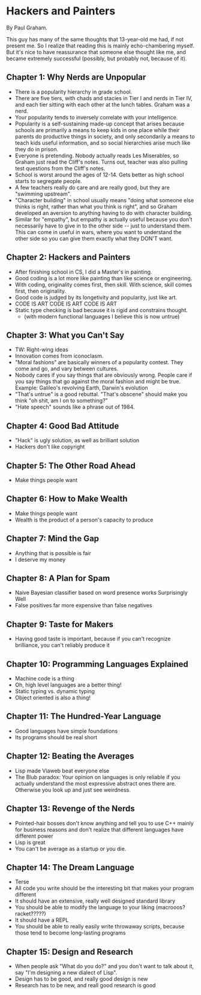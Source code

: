 # Hackers and Painters

By Paul Graham.

This guy has many of the same thoughts that 13-year-old me had, if not present
me. So I realize that reading this is mainly echo-chambering myself. But it's
nice to have reassurance that someone else thought like me, and became
extremely successful (possibly, but probably not, because of it).

## Chapter 1: Why Nerds are Unpopular

- There is a popularity hierarchy in grade school.
- There are five tiers, with chads and stacies in Tier I and nerds in Tier IV,
  and each tier sitting with each other at the lunch tables. Graham was a nerd.
- Your popularity tends to inversely correlate with your intelligence.
- Popularity is a self-sustaining made-up concept that arises because schools
  are primarily a means to keep kids in one place while their parents do
  productive things in society, and only secondarily a means to teach kids
  useful information, and so social hierarchies arise much like they do in
  prison.
- Everyone is pretending. Nobody actually reads Les Miserables, so Graham just
  read the Cliff's notes. Turns out, teacher was also pulling test questions
  from the Cliff's notes.
- School is worst around the ages of 12-14. Gets better as high school starts
  to segregate people.
- A few teachers really do care and are really good, but they are "swimming
  upstream".
- "Character building" in school usually means "doing what someone else thinks
  is right, rather than what you think is right", and so Graham developed an
  aversion to anything having to do with character building.
- Similar for "empathy", but empathy is actually useful because you don't
  necessarily have to give in to the other side -- just to understand them.
  This can come in useful in wars, where you want to understand the other side
  so you can give them exactly what they DON'T want.

## Chapter 2: Hackers and Painters

- After finishing school in CS, I did a Master's in painting.
- Good coding is a lot more like painting than like science or engineering.
- With coding, originality comes first, then skill. With science, skill comes
  first, then originality.
- Good code is judged by its longetivity and popularity, just like art.
- CODE IS ART CODE IS ART CODE IS ART
- Static type checking is bad because it is rigid and constrains thought.
  - (with modern functional languages I believe this is now untrue)

## Chapter 3: What you Can't Say

- TW: Right-wing ideas
- Innovation comes from iconoclasm.
- "Moral fashions" are basically winners of a popularity contest. They come and
  go, and vary between cultures.
- Nobody cares if you say things that are obviously wrong. People care if you
  say things that go against the moral fashion and might be true. Example:
  Galileo's revolving Earth, Darwin's evolution
- "That's untrue" is a good rebuttal. "That's obscene" should make you think
  "oh shit, am I on to something?"
- "Hate speech" sounds like a phrase out of 1984.

## Chapter 4: Good Bad Attitude

- "Hack" is ugly solution, as well as brilliant solution
- Hackers don't like copyright

## Chapter 5: The Other Road Ahead

- Make things people want

## Chapter 6: How to Make Wealth

- Make things people want
- Wealth is the product of a person's capacity to produce

## Chapter 7: Mind the Gap

- Anything that is possible is fair
- I deserve my money

## Chapter 8: A Plan for Spam

- Naive Bayesian classifier based on word presence works Surprisingly Well
- False positives far more expensive than false negatives

## Chapter 9: Taste for Makers

- Having good taste is important, because if you can't recognize brilliance,
  you can't reliably produce it

## Chapter 10: Programming Languages Explained

- Machine code is a thing
- Oh, high level languages are a better thing!
- Static typing vs. dynamic typing
- Object oriented is also a thing!

## Chapter 11: The Hundred-Year Language

- Good languages have simple foundations
- Its programs should be real short

## Chapter 12: Beating the Averages

- Lisp made Viaweb beat everyone else
- The Blub paradox: Your opinion on languages is only reliable if you actually
  understand the most expressive abstract ones there are. Otherwise you look up
  and just see weirdness.

## Chapter 13: Revenge of the Nerds

- Pointed-hair bosses don't know anything and tell you to use C++ mainly for
  business reasons and don't realize that different languages have different
  power
- Lisp is great
- You can't be average as a startup or you die.

## Chapter 14: The Dream Language

- Terse
- All code you write should be the interesting bit that makes your program
  different
- It should have an extensive, really well designed standard library
- You should be able to modify the language to your liking (macrooos?
  racket?????)
- It should have a REPL
- You should be able to really easily write throwaway scripts, because those
  tend to become long-lasting programs

## Chapter 15: Design and Research

- When people ask "What do you do?" and you don't want to talk about it, say "I'm designing a new dialect of Lisp".
- Design has to be good, and really good design is new
- Research has to be new, and reall good research is good
